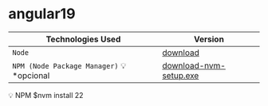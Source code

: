 # angular19

| Technologies Used                       | Version |
| ---                                     | ---       |
| `Node`                                  | [download](https://nodejs.org/pt)  |
| `NPM (Node Package Manager)` :bulb: *opcional                      | [download-nvm-setup.exe](https://github.com/coreybutler/nvm-windows/releases) |

:bulb: NPM $nvm install 22
